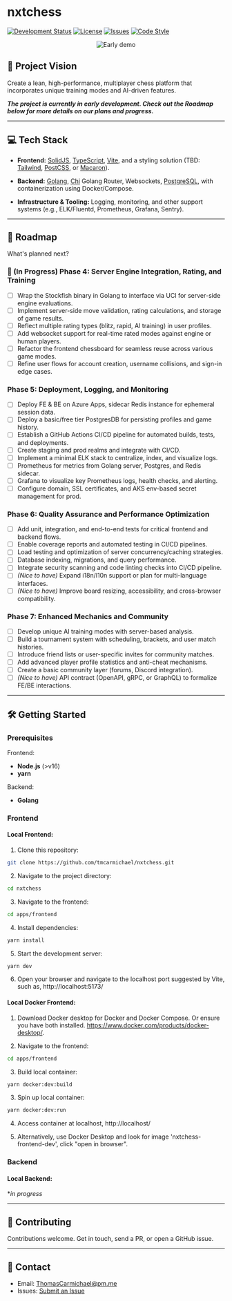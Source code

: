 # nxtchess

[![Development Status](https://img.shields.io/badge/status-under_development-orange)](#)
[![License](https://img.shields.io/github/license/tmcarmichael/nxtchess)](https://github.com/tmcarmichael/nxtchess/blob/main/LICENSE)
[![Issues](https://img.shields.io/github/issues/tmcarmichael/nxtchess)](https://github.com/tmcarmichael/nxtchess/issues)
[![Code Style](https://img.shields.io/badge/code%20style-prettier-ff69b4)](https://prettier.io/docs/en/why-prettier)

<div style="text-align: center;">
  <img src="apps/frontend/public/assets/nxtchess-2-16-25.gif" alt="Early demo" />
</div>

## 🚀 Project Vision

Create a lean, high-performance, multiplayer chess platform that incorporates unique training modes and AI-driven features.

**_The project is currently in early development. Check out the Roadmap below for more details on our plans and progress._**

---

## 💻 Tech Stack

- **Frontend:**
  [SolidJS](https://www.solidjs.com/), [TypeScript](https://www.typescriptlang.org/), [Vite](https://vite.dev/), and a styling solution (TBD: [Tailwind](https://tailwindcss.com/), [PostCSS](https://postcss.org/), or [Macaron](https://macaron.js.org/docs/styling/)).

- **Backend:**
  [Golang](https://go.dev/), [Chi](https://github.com/go-chi/chi) Golang Router, Websockets, [PostgreSQL](https://www.postgresql.org/), with containerization using Docker/Compose.

- **Infrastructure & Tooling:**
  Logging, monitoring, and other support systems (e.g., ELK/Fluentd, Prometheus, Grafana, Sentry).

---

## 📜 Roadmap

What's planned next?

### 🚀 (In Progress) Phase 4: Server Engine Integration, Rating, and Training

- [ ] Wrap the Stockfish binary in Golang to interface via UCI for server-side engine evaluations.
- [ ] Implement server-side move validation, rating calculations, and storage of game results.
- [ ] Reflect multiple rating types (blitz, rapid, AI training) in user profiles.
- [ ] Add websocket support for real-time rated modes against engine or human players.
- [ ] Refactor the frontend chessboard for seamless reuse across various game modes.
- [ ] Refine user flows for account creation, username collisions, and sign-in edge cases.

### Phase 5: Deployment, Logging, and Monitoring

- [ ] Deploy FE & BE on Azure Apps, sidecar Redis instance for ephemeral session data.
- [ ] Deploy a basic/free tier PostgresDB for persisting profiles and game history.
- [ ] Establish a GitHub Actions CI/CD pipeline for automated builds, tests, and deployments.
- [ ] Create staging and prod realms and integrate with CI/CD.
- [ ] Implement a minimal ELK stack to centralize, index, and visualize logs.
- [ ] Prometheus for metrics from Golang server, Postgres, and Redis sidecar.
- [ ] Grafana to visualize key Prometheus logs, health checks, and alerting.
- [ ] Configure domain, SSL certificates, and AKS env-based secret management for prod.

### Phase 6: Quality Assurance and Performance Optimization

- [ ] Add unit, integration, and end-to-end tests for critical frontend and backend flows.
- [ ] Enable coverage reports and automated testing in CI/CD pipelines.
- [ ] Load testing and optimization of server concurrency/caching strategies.
- [ ] Database indexing, migrations, and query performance.
- [ ] Integrate security scanning and code linting checks into CI/CD pipeline.
- [ ] _(Nice to have)_ Expand i18n/l10n support or plan for multi-language interfaces.
- [ ] _(Nice to have)_ Improve board resizing, accessibility, and cross-browser compatibility.

### Phase 7: Enhanced Mechanics and Community

- [ ] Develop unique AI training modes with server-based analysis.
- [ ] Build a tournament system with scheduling, brackets, and user match histories.
- [ ] Introduce friend lists or user-specific invites for community matches.
- [ ] Add advanced player profile statistics and anti-cheat mechanisms.
- [ ] Create a basic community layer (forums, Discord integration).
- [ ] _(Nice to have)_ API contract (OpenAPI, gRPC, or GraphQL) to formalize FE/BE interactions.

---

## 🛠️ Getting Started

### Prerequisites

Frontend:

- **Node.js** (>v16)
- **yarn**

Backend:

- **Golang**

### Frontend

#### Local Frontend:

1. Clone this repository:

```bash
git clone https://github.com/tmcarmichael/nxtchess.git
```

2. Navigate to the project directory:

```bash
cd nxtchess
```

3. Navigate to the frontend:

```bash
cd apps/frontend
```

4. Install dependencies:

```bash
yarn install
```

5. Start the development server:

```bash
yarn dev
```

6. Open your browser and navigate to the localhost port suggested by Vite, such as, http://localhost:5173/

#### Local Docker Frontend:

1. Download Docker desktop for Docker and Docker Compose. Or ensure you have both installed. https://www.docker.com/products/docker-desktop/.

2. Navigate to the frontend:

```bash
cd apps/frontend
```

3. Build local container:

```bash
yarn docker:dev:build
```

3. Spin up local container:

```bash
yarn docker:dev:run
```

4. Access container at localhost, http://localhost/

5. Alternatively, use Docker Desktop and look for image 'nxtchess-frontend-dev', click "open in browser".

### Backend

#### Local Backend:

\*_in progress_

---

## 🤝 Contributing

Contributions welcome.
Get in touch, send a PR, or open a GitHub issue.

---

## 📧 Contact

- Email: ThomasCarmichael@pm.me
- Issues: [Submit an Issue](https://github.com/tmcarmichael/nxtchess/issues)
